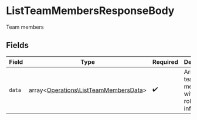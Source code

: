 # ListTeamMembersResponseBody

Team members


## Fields

| Field                                                                                   | Type                                                                                    | Required                                                                                | Description                                                                             |
| --------------------------------------------------------------------------------------- | --------------------------------------------------------------------------------------- | --------------------------------------------------------------------------------------- | --------------------------------------------------------------------------------------- |
| `data`                                                                                  | array<[Operations\ListTeamMembersData](../../Models/Operations/ListTeamMembersData.md)> | :heavy_check_mark:                                                                      | Array of team members with their roles and information                                  |